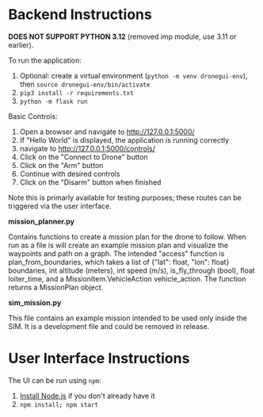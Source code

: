 # Backend Instructions

**DOES NOT SUPPORT PYTHON 3.12** (removed imp module, use 3.11 or earlier).

To run the application:
1. Optional: create a virtual environment (`python -m venv dronegui-env`), then `source dronegui-env/bin/activate`
2. `pip3 install -r requirements.txt`
3. `python -m flask run`

Basic Controls:
  1. Open a browser and navigate to http://127.0.0.1:5000/
  2. If "Hello World" is displayed, the application is running correctly
  3. navigate to http://127.0.0.1:5000/controls/
  4. Click on the "Connect to Drone" button
  5. Click on the "Arm" button
  6. Continue with desired controls
  7. Click on the "Disarm" button when finished

Note this is primarly available for testing purposes; these routes can be triggered via the user interface.

**mission_planner.py**

Contains functions to create a mission plan for the drone to follow. When run as a file 
is will create an example mission plan and visualize the waypoints and path on a graph.
The intended "access" function is plan_from_boundaries, which takes a list of 
{"lat": float, "lon": float} boundaries, int altitude (meters), int speed (m/s), 
is_fly_through (bool), float loiter_time, and a MissionItem.VehicleAction vehicle_action.
The function returns a MissionPlan object. 

**sim_mission.py**

This file contains an example mission intended to be used only inside the SIM. It is a
development file and could be removed in release.

# User Interface Instructions
The UI can be run using `npm`:
1. [Install Node.js](https://nodejs.org/en/download/package-manager) if you don't already have it
2. `npm install; npm start`